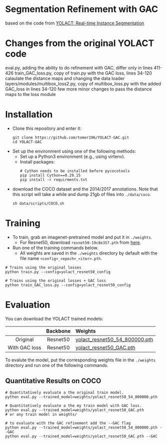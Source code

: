 # Segmentation Refinement with GAC

based on the code from [YOLACT: Real-time Instance Segmentation](https://arxiv.org/abs/1904.02689)

# Changes from the original YOLACT code
eval.py, adding the ability to do refinement with GAC, differ only in lines 411-426
train_GAC_loss.py, copy of train.py with the GAC loss, lines 34-120 calaulate the distance maps and changing the data loader
layers/modules/multibox_loss2.py, copy of multibox_loss.py with the added GAC_loss in lines 34-120
few more minor changes to pass the distance maps to the loss module

# Installation
 - Clone this repository and enter it:
   ```Shell
   git clone https://github.com/tomer196/YOLACT-GAC.git
   cd YOLACT-GAC
   ```
 - Set up the environment using one of the following methods:
     - Set up a Python3 environment (e.g., using virtenv).
     - Install packages:
       ```Shell
       # Cython needs to be installed before pycocotools
       pip install Cython==0.29.15
       pip install -r requirments.txt 
       ```
 - download the COCO dataset and the 2014/2017 annotations. Note that this script will take a while and dump 21gb of files into `./data/coco`.
   ```Shell
   sh data/scripts/COCO.sh
   ```

# Training
 - To train, grab an imagenet-pretrained model and put it in `./weights`.
   - For Resnet50, download `resnet50-19c8e357.pth` from [here](https://drive.google.com/file/d/1Jy3yCdbatgXa5YYIdTCRrSV0S9V5g1rn/view?usp=sharing).
 - Run one of the training commands below.
   - All weights are saved in the `./weights` directory by default with the file name `<config>_<epoch>_<iter>.pth`.
```Shell
# Trains using the original losses
python train.py --config=yolact_resnet50_config

# Trains using the original losses + GAC loss
python train_GAC_loss.py --config=yolact_resnet50_config
```

# Evaluation
You can download the YOLACT trained models:

|               | Backbone |  Weights                        |
|:-------------:|:--------:|:--------------------------------|
| Original      | Resnet50 | [yolact_resnet50_54_800000.pth](https://drive.google.com/file/d/1yp7ZbbDwvMiFJEq4ptVKTYTI2VeRDXl0/view?usp=sharing) |
| With GAC loss | Resnet50 | [yolact_resnet50_GAC.pth](https://technionmail-my.sharepoint.com/:u:/g/personal/tomer-weiss_campus_technion_ac_il/EQ6o4OJjUq9CkevoLxlytJQBkketGNgaUOKm7Llvb70cjQ?e=dYIHPQ) | 

To evalute the model, put the corresponding weights file in the `./weights` directory and run one of the following commands. 

## Quantitative Results on COCO
```Shell
# Quantitatively evaluate a the original train model. 
python eval.py --trained_model=weights/yolact_resnet50_54_800000.pth

# Quantitatively evaluate a the my train model with GAC loss. 
python eval.py --trained_model=weights/yolact_resnet50_GAC.pth
# or any train model in weights/

# to evaluate with the GAC refinement add the --GAC flag
python eval.py --trained_model=weights/yolact_resnet50_54_800000.pth --GAC
python eval.py --trained_model=weights/yolact_resnet50_GAC.pth --GAC
```
